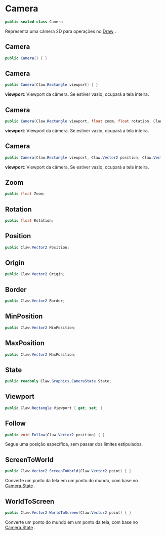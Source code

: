 # Camera
```csharp
public sealed class Camera
```
Representa uma câmera 2D para operações no [Draw](/API/Claw/Graphics/Draw#Draw) .<br />
## Camera
```csharp
public Camera() { }
```
## Camera
```csharp
public Camera(Claw.Rectangle viewport) { }
```
**viewport**: Viewport da câmera. Se estiver vazio, ocupará a tela inteira.<br />
## Camera
```csharp
public Camera(Claw.Rectangle viewport, float zoom, float rotation, Claw.Vector2 position, Claw.Vector2 origin, Claw.Vector2 border, Claw.Vector2 minPosition, Claw.Vector2 maxPosition) { }
```
**viewport**: Viewport da câmera. Se estiver vazio, ocupará a tela inteira.<br />
## Camera
```csharp
public Camera(Claw.Rectangle viewport, Claw.Vector2 position, Claw.Vector2 origin, Claw.Vector2 minPosition, Claw.Vector2 maxPosition) { }
```
**viewport**: Viewport da câmera. Se estiver vazio, ocupará a tela inteira.<br />
## Zoom
```csharp
public float Zoom;
```
## Rotation
```csharp
public float Rotation;
```
## Position
```csharp
public Claw.Vector2 Position;
```
## Origin
```csharp
public Claw.Vector2 Origin;
```
## Border
```csharp
public Claw.Vector2 Border;
```
## MinPosition
```csharp
public Claw.Vector2 MinPosition;
```
## MaxPosition
```csharp
public Claw.Vector2 MaxPosition;
```
## State
```csharp
public readonly Claw.Graphics.CameraState State;
```
## Viewport
```csharp
public Claw.Rectangle Viewport { get; set; } 
```
## Follow
```csharp
public void Follow(Claw.Vector2 position) { }
```
Segue uma posição específica, sem passar dos limites estipulados.<br />
## ScreenToWorld
```csharp
public Claw.Vector2 ScreenToWorld(Claw.Vector2 point) { }
```
Converte um ponto da tela em um ponto do mundo, com base no [Camera.State](/API/Claw/Graphics/Camera#State) .<br />
## WorldToScreen
```csharp
public Claw.Vector2 WorldToScreen(Claw.Vector2 point) { }
```
Converte um ponto do mundo em um ponto da tela, com base no [Camera.State](/API/Claw/Graphics/Camera#State) .<br />
